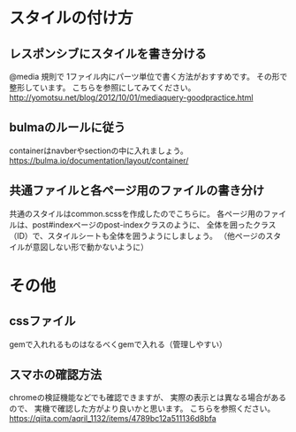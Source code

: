 # スタイルの付け方
## レスポンシブにスタイルを書き分ける
@media 規則で 1ファイル内にパーツ単位で書く方法がおすすめです。
その形で整形しています。
こちらを参照にしてみてください。
http://yomotsu.net/blog/2012/10/01/mediaquery-goodpractice.html

## bulmaのルールに従う
containerはnavberやsectionの中に入れましょう。
https://bulma.io/documentation/layout/container/

## 共通ファイルと各ページ用のファイルの書き分け
共通のスタイルはcommon.scssを作成したのでこちらに。
各ページ用のファイルは、post#indexページのpost-indexクラスのように、
全体を囲ったクラス（ID）で、スタイルシートも全体を囲うようにしましょう。
（他ページのスタイルが意図しない形で動かないように）

# その他
## cssファイル
gemで入れれるものはなるべくgemで入れる（管理しやすい）

## スマホの確認方法
chromeの検証機能などでも確認できますが、
実際の表示とは異なる場合があるので、
実機で確認した方がより良いかと思います。
こちらを参照ください。
https://qiita.com/aqril_1132/items/4789bc12a511136d8bfa

